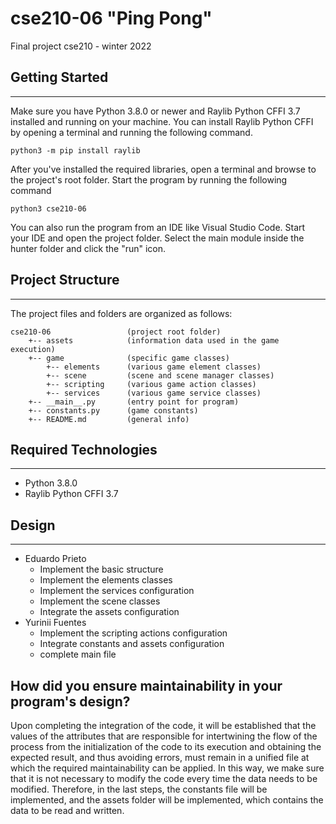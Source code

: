 # cse210-06 "Ping Pong"
Final project cse210 - winter 2022

## Getting Started
---
Make sure you have Python 3.8.0 or newer and Raylib Python CFFI 3.7 installed and running on your machine. You can install Raylib Python CFFI by opening a terminal and running the following command.
```
python3 -m pip install raylib
```
After you've installed the required libraries, open a terminal and browse to the project's root folder. Start the program by running the following command

```
python3 cse210-06 
```

You can also run the program from an IDE like Visual Studio Code. Start your IDE and open the 
project folder. Select the main module inside the hunter folder and click the "run" icon.

## Project Structure
---
The project files and folders are organized as follows:
```
cse210-06                 (project root folder)
    +-- assets            (information data used in the game execution)
    +-- game              (specific game classes)
        +-- elements      (various game element classes)
        +-- scene         (scene and scene manager classes)
        +-- scripting     (various game action classes)
        +-- services      (various game service classes)
    +-- __main__.py       (entry point for program)
    +-- constants.py      (game constants)
    +-- README.md         (general info)
```

## Required Technologies
---
* Python 3.8.0
* Raylib Python CFFI 3.7

## Design
---

* Eduardo Prieto
    - Implement the basic structure
    - Implement the elements classes
    - Implement the services configuration
    - Implement the scene classes
    - Integrate the assets configuration
* Yurinii Fuentes
    - Implement the scripting actions configuration
    - Integrate constants and assets configuration
    - complete main file

## How did you ensure maintainability in your program's design?
Upon completing the integration of the code, it will be established that the values of the attributes that are responsible for intertwining the flow of the process from the initialization of the code to its execution and obtaining the expected result, and thus avoiding errors, must remain in a unified file at which the required maintainability can be applied. In this way, we make sure that it is not necessary to modify the code every time the data needs to be modified. Therefore, in the last steps, the constants file will be implemented, and the assets folder will be implemented, which contains the data to be read and written.
